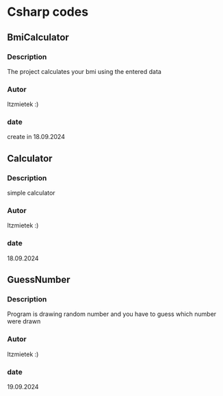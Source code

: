 # Csharp codes

## BmiCalculator

### Description
The project calculates your bmi using the entered data

### Autor
Itzmietek :)

### date
create in 18.09.2024 





  
## Calculator

### Description
simple calculator

### Autor
Itzmietek :)

### date
18.09.2024

## GuessNumber

### Description
Program is drawing random number and you have to guess which number were drawn

### Autor
Itzmietek :)

### date
19.09.2024
